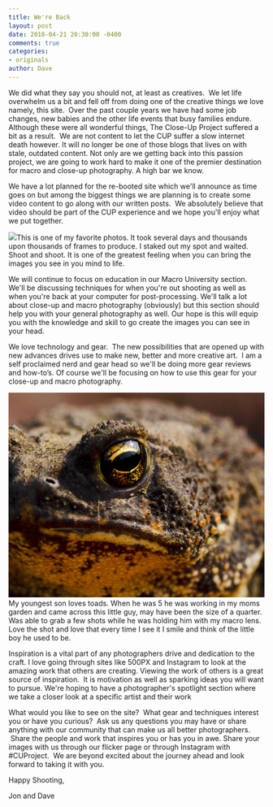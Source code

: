 ```yaml
---
title: We're Back
layout: post
date: 2018-04-21 20:30:00 -0400
comments: true
categories:
- originals
author: Dave
---
```

We did what they say you should not, at least as creatives.  We let life overwhelm us a bit and fell off from doing one of the creative things we love namely, this site.  Over the past couple years we have had some job changes, new babies and the other life events that busy families endure.  Although these were all wonderful things, The Close-Up Project suffered a bit as a result.  We are not content to let the CUP suffer a slow internet death however.  It will no longer be one of those blogs that lives on with stale, outdated content. Not only are we getting back into this passion project, we are going to work hard to make it one of the premier destination for macro and close-up photography.  A high bar we know.

We have a lot planned for the re-booted site which we'll announce as time goes on but among the biggest things we are planning is to create some video content to go along with our written posts.  We absolutely believe that video should be part of the CUP experience and we hope you'll enjoy what we put together.

<p class="post-image"><img src="/uploads/2018/04/21/IMG_9134.jpg"/>This is one of my favorite photos.  It took several days and thousands upon thousands of frames to produce.  I staked out my spot and waited.  Shoot and shoot.  It is one of the greatest feeling when you can bring the images you see in you mind to life.</p>

We will continue to focus on education in our Macro University section.  We'll be discussing techniques for when you're out shooting as well as when you're back at your computer for post-processing.  We'll talk a lot about close-up and macro photography (obviously) but this section should help you with your general photography as well.  Our hope is this will equip you with the knowledge and skill to go create the images you can see in your head.

We love technology and gear.  The new possibilities that are opened up with new advances drives use to make new, better and more creative art.  I am a self proclaimed nerd and gear head so we'll be doing more gear reviews and how-to’s.  Of course we'll be focusing on how to use this gear for your close-up and macro photography.

<p class="post-image"><img src="/uploads/2018/04/21/SV08172012078.jpg"/>My youngest son loves toads.  When he was 5 he was working in my moms garden and came across this little guy, may have been the size of a quarter.  Was able to grab a few shots while he was holding him with my macro lens.  Love the shot and love that every time I see it I smile and think of the little boy he used to be.</p>

Inspiration is a vital part of any photographers drive and dedication to the craft.  I love going through sites like 500PX and Instagram to look at the amazing work that others are creating. Viewing the work of others is a great source of inspiration.  It is motivation as well as sparking ideas you will want to pursue.  We're hoping to have a photographer's spotlight section where we take a closer look at a specific artist and their work

What would you like to see on the site?  What gear and techniques interest you or have you curious?  Ask us any questions you may have or share anything with our community that can make us all better photographers.  Share the people and work that inspires you or has you in awe.  Share your images with us through our flicker page or through Instagram with #CUProject.  We are beyond excited about the journey ahead and look forward to taking it with you.

Happy Shooting,

Jon and Dave
